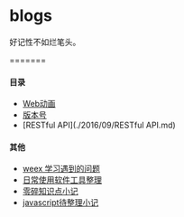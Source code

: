 # blogs

好记性不如烂笔头。

=======

#### 目录

- [Web动画](./2016/08/web-animate.md)
- [版本号](./2016/08/version-number.md)
- [RESTful API](./2016/09/RESTful API.md)



#### 其他

- [weex 学习遇到的问题](./qa/weex.md)
- [日常使用软件工具整理](./other/tool.md)
- [零碎知识点小记](./other/tips.md)
- [javascript待整理小记](./other/javascript-tips.md)